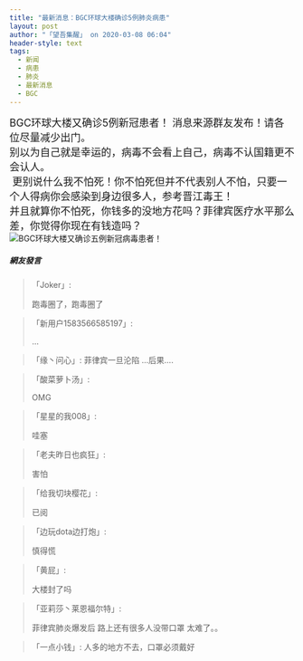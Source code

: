 ```yaml
---
title: "最新消息：BGC环球大楼确诊5例肺炎病患"
layout: post
author: "「望吾集醒」 on 2020-03-08 06:04"
header-style: text
tags:
  - 新闻
  - 病患
  - 肺炎
  - 最新消息
  - BGC
---
```


<span style="font-size: 18px;">BGC环球大楼又确诊5例新冠患者！ 消息来源群友发布！请各位尽量减少出门。</span>
<br>
<span style="font-size: 18px;">别以为自己就是幸运的，病毒不会看上自己，病毒不认国籍更不会认人。</span>
<br>
<span style="font-size: 18px;">&nbsp;更别说什么我不怕死！你不怕死但并不代表别人不怕，只要一个人得病你会感染到身边很多人，参考晋江毒王！&nbsp;</span>
<br>
<span style="font-size: 18px;">并且就算你不怕死，你钱多的没地方花吗？菲律宾医疗水平那么差，你觉得你现在有钱造吗？</span>
<br>
<img src="http://images.feileyuan.com/images/bbs/2020030806040000321939.jpg" title="BGC环球大楼又确诊五例新冠病毒患者！" alt="BGC环球大楼又确诊五例新冠病毒患者！">

##### 網友發言 
> 「Joker」:
> <p>跑毒圈了，跑毒圈了</p>

> 「新用户1583566585197」:
> <p>...</p>

> 「缘丶问心」:
> 菲律宾一旦沦陷 ...后果....

> 「酸菜萝卜汤」:
> <p>OMG</p>

> 「星星的我008」:
> <p>哇塞</p>

> 「老夫昨日也疯狂」:
> <p>害怕</p>

> 「给我切块樱花」:
> <p>已阅</p>

> 「边玩dota边打炮」:
> <p>慎得慌</p>

> 「黄屁」:
> <p>大楼封了吗</p>

> 「亚莉莎丶莱恩福尔特」:
> <p>菲律宾肺炎爆发后 路上还有很多人没带口罩 太难了。。</p>

> 「一点小钱」:
> 人多的地方不去，口罩必须戴好


